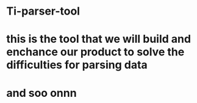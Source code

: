 # Ti-parser-tool

# this is the tool that we will build and enchance our product to solve the difficulties for parsing data 



# and soo onnn
